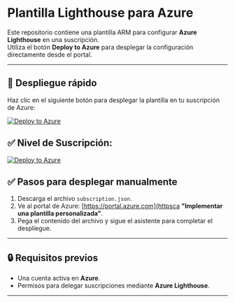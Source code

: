 # Plantilla Lighthouse para Azure
Este repositorio contiene una plantilla ARM para configurar **Azure Lighthouse** en una suscripción.  
Utiliza el botón **Deploy to Azure** para desplegar la configuración directamente desde el portal.

---

## 🚀 Despliegue rápido

Haz clic en el siguiente botón para desplegar la plantilla en tu suscripción de Azure:

[![Deploy to Azure](https://aka.ms/deploytoazurebutton)](https://portal.azure.com/#create/Microsoft.Template/uri/https%3A%2F%2Fraw.githubusercontent.com%2FOPTI-Implementaciones%2FTemplates%2Fmain%2FLighthouse%2Fsubscription.json)


## ✅ Nivel de Suscripción:


[![Deploy to Azure](https://aka.ms/deploytoazurebutton)](https://portal.azure.com/#create/Microsoft.Template/uri/https%3A%2F%2Fraw.githubusercontent.com%2FOPTI-Implementaciones%2FTemplates%2Fmain%2FLighthouse%2FSubscriptionLevel.json)




## ✅ Pasos para desplegar manualmente

1. Descarga el archivo `subscription.json`.
2. Ve al portal de Azure: [https://portal.azure.com](httpsca **"Implementar una plantilla personalizada"**.
4. Pega el contenido del archivo y sigue el asistente para completar el despliegue.

---

## 🔒 Requisitos previos

- Una cuenta activa en **Azure**.
- Permisos para delegar suscripciones mediante **Azure Lighthouse**.

---
